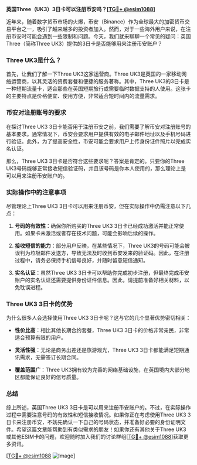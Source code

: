 **英国Three（UK3）3日卡可以注册币安吗？[[TG💪+ @esim1088](https://t.me/s/esim1088)]**

近年来，随着数字货币市场的火爆，币安（Binance）作为全球最大的加密货币交易平台之一，吸引了越来越多的投资者加入。然而，对于一些海外用户来说，在注册币安时可能会遇到一些限制和问题。今天，我们就来聊聊一个常见的疑问：英国Three（简称Three UK3）提供的3日卡是否能够用来注册币安账户？

### Three UK3是什么？

首先，让我们了解一下Three UK3这家运营商。Three UK3是英国的一家移动网络运营商，以其灵活的资费套餐和便捷的服务著称。其中，Three UK3的3日卡是一种短期流量卡，适合那些在英国短期旅行或需要临时数据支持的人使用。这张卡的主要特点是价格便宜、使用方便，非常适合短时间内的流量需求。

### 币安对注册账号的要求

在探讨Three UK3 3日卡能否用于注册币安之前，我们需要了解币安对注册账号的基本要求。通常情况下，币安会要求用户提供有效的电子邮件地址以及手机号码进行验证。此外，为了提高安全性，币安可能会要求用户上传身份证件照片以完成实名认证。

那么，Three UK3 3日卡是否符合这些要求呢？答案是肯定的。只要你的Three UK3号码能够正常接收短信验证码，并且该号码是你本人使用的，那么理论上是可以用来注册币安账户的。

### 实际操作中的注意事项

尽管理论上Three UK3 3日卡可以用来注册币安，但在实际操作中仍需注意以下几点：

1. **号码的有效性**：确保你所购买的Three UK3 3日卡已经成功激活并能正常使用。如果卡未激活或者存在技术问题，可能会影响后续的操作。
   
2. **接收短信的能力**：部分用户反映，在某些情况下，Three UK3的号码可能会被误判为垃圾邮件发送方，导致无法及时收到币安发来的验证码。因此，在注册过程中，请务必保持手机信号良好，并随时留意短信通知。

3. **实名认证**：虽然Three UK3 3日卡可以帮助你完成初步注册，但最终完成币安账户的实名认证还需要提供身份证件信息。因此，请提前准备好相关材料，以免耽误进程。

### Three UK3 3日卡的优势

为什么很多人会选择使用Three UK3 3日卡呢？这与它的几个显著优势密切相关：

- **性价比高**：相比其他长期合约套餐，Three UK3 3日卡的价格非常亲民，非常适合预算有限的用户。
  
- **灵活性强**：无论是商务出差还是旅游观光，Three UK3 3日卡都能满足短期通讯需求，无需签订长期合同。

- **覆盖范围广**：Three UK3拥有较为完善的网络基础设施，在英国境内大部分地区都能保证良好的信号质量。

### 总结

综上所述，英国Three UK3 3日卡是可以用来注册币安账户的。不过，在实际操作过程中需要注意号码的有效性和短信接收情况。如果你正在考虑使用Three UK3 3日卡来注册币安，不妨先确认一下自己的号码状态，并准备好必要的身份证明文件。希望这篇文章能帮助到有类似需求的朋友！如果你还有其他关于Three UK3或其他ESIM卡的问题，欢迎随时加入我们的讨论群组[[TG💪+ @esim1088](https://t.me/s/esim1088)]获取更多资讯。

[[TG💪+ @esim1088](https://t.me/s/esim1088) ![Image](https://i.postimg.cc/4NQfJmqS/Snipaste-2025-05-13-00-14-12.png)]